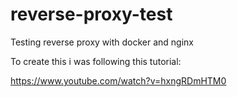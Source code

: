 # reverse-proxy-test
Testing reverse proxy with docker and nginx



To create this i was following this tutorial:

https://www.youtube.com/watch?v=hxngRDmHTM0
